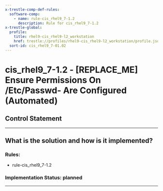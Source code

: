 ```yaml
---
x-trestle-comp-def-rules:
  software-comp:
    - name: rule-cis_rhel9_7-1.2
      description: Rule for cis_rhel9_7-1.2
x-trestle-global:
  profile:
    title: rhel9-cis_rhel9-l2_workstation
    href: trestle://profiles/rhel9-cis_rhel9-l2_workstation/profile.json
  sort-id: cis_rhel9_7-01.02
---
```


# cis_rhel9_7-1.2 - \[REPLACE_ME\] Ensure Permissions On /Etc/Passwd- Are Configured (Automated)

## Control Statement

______________________________________________________________________

## What is the solution and how is it implemented?

<!-- For implementation status enter one of: implemented, partial, planned, alternative, not-applicable -->

<!-- Note that the list of rules under ### Rules: is read-only and changes will not be captured after assembly to JSON -->

<!-- Add control implementation description here for control: cis_rhel9_7-1.2 -->

### Rules:

  - rule-cis_rhel9_7-1.2

### Implementation Status: planned

______________________________________________________________________
